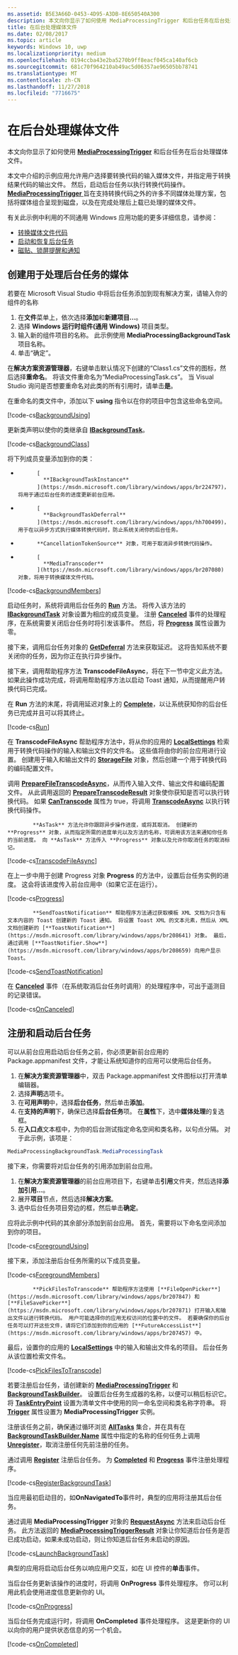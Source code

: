 ```yaml
---
ms.assetid: B5E3A66D-0453-4D95-A3DB-8E650540A300
description: 本文向你显示了如何使用 MediaProcessingTrigger 和后台任务在后台处理媒体文件。
title: 在后台处理媒体文件
ms.date: 02/08/2017
ms.topic: article
keywords: Windows 10, uwp
ms.localizationpriority: medium
ms.openlocfilehash: 0194ccba43e2ba5270b9ff8eacf045ca140af6cb
ms.sourcegitcommit: 681c70f964210ab49ac5d06357ae96505bb78741
ms.translationtype: MT
ms.contentlocale: zh-CN
ms.lasthandoff: 11/27/2018
ms.locfileid: "7716675"
---
```

# <a name="process-media-files-in-the-background"></a>在后台处理媒体文件



本文向你显示了如何使用 [**MediaProcessingTrigger**](https://msdn.microsoft.com/library/windows/apps/dn806005) 和后台任务在后台处理媒体文件。

本文中介绍的示例应用允许用户选择要转换代码的输入媒体文件，并指定用于转换结果代码的输出文件。 然后，启动后台任务以执行转换代码操作。 
            [
              **MediaProcessingTrigger**
            ](https://msdn.microsoft.com/library/windows/apps/dn806005) 旨在支持转换代码之外的许多不同媒体处理方案，包括将媒体组合呈现到磁盘，以及在完成处理后上载已处理的媒体文件。

有关此示例中利用的不同通用 Windows 应用功能的更多详细信息，请参阅：

-   [转换媒体文件代码](transcode-media-files.md)
-   [启动和恢复后台任务](https://msdn.microsoft.com/library/windows/apps/mt227652)
-   [磁贴、锁屏提醒和通知](https://msdn.microsoft.com/library/windows/apps/mt185606)

## <a name="create-a-media-processing-background-task"></a>创建用于处理后台任务的媒体

若要在 Microsoft Visual Studio 中将后台任务添加到现有解决方案，请输入你的组件的名称

1.  在**文件**菜单上，依次选择**添加**和**新建项目...**。
2.  选择 **Windows 运行时组件(通用 Windows)** 项目类型。
3.  输入新的组件项目的名称。 此示例使用 **MediaProcessingBackgroundTask** 项目名称。
4.  单击“确定”。

在**解决方案资源管理器**，右键单击默认情况下创建的“Class1.cs”文件的图标，然后选择**重命名**。 将该文件重命名为“MediaProcessingTask.cs”。 当 Visual Studio 询问是否想要重命名对此类的所有引用时，请单击**是**。

在重命名的类文件中，添加以下 **using** 指令以在你的项目中包含这些命名空间。
                                  
[!code-cs[BackgroundUsing](./code/MediaProcessingTriggerWin10/cs/MediaProcessingBackgroundTask/MediaProcessingTask.cs#SnippetBackgroundUsing)]

更新类声明以使你的类继承自 [**IBackgroundTask**](https://msdn.microsoft.com/library/windows/apps/br224794)。

[!code-cs[BackgroundClass](./code/MediaProcessingTriggerWin10/cs/MediaProcessingBackgroundTask/MediaProcessingTask.cs#SnippetBackgroundClass)]

将下列成员变量添加到你的类：

-   
            [
              **IBackgroundTaskInstance**
            ](https://msdn.microsoft.com/library/windows/apps/br224797)，将用于通过后台任务的进度更新前台应用。
-   
            [
              **BackgroundTaskDeferral**
            ](https://msdn.microsoft.com/library/windows/apps/hh700499)，用于在以异步方式执行媒体转换代码时，防止系统关闭你的后台任务。
-   
            **CancellationTokenSource** 对象，可用于取消异步转换代码操作。
-   
            [
              **MediaTranscoder**
            ](https://msdn.microsoft.com/library/windows/apps/br207080) 对象，将用于转换媒体文件代码。

[!code-cs[BackgroundMembers](./code/MediaProcessingTriggerWin10/cs/MediaProcessingBackgroundTask/MediaProcessingTask.cs#SnippetBackgroundMembers)]

启动任务时，系统将调用后台任务的 [**Run**](https://msdn.microsoft.com/library/windows/apps/br224811) 方法。 将传入该方法的 [**IBackgroundTask**](https://msdn.microsoft.com/library/windows/apps/br224794) 对象设置为相应的成员变量。 注册 [**Canceled**](https://msdn.microsoft.com/library/windows/apps/br224798) 事件的处理程序，在系统需要关闭后台任务时将引发该事件。 然后，将 [**Progress**](https://msdn.microsoft.com/library/windows/apps/br224800) 属性设置为零。

接下来，调用后台任务对象的 [**GetDeferral**](https://msdn.microsoft.com/library/windows/apps/hh700507) 方法来获取延迟。 这将告知系统不要关闭你的任务，因为你正在执行异步操作。

接下来，调用帮助程序方法 **TranscodeFileAsync**，将在下一节中定义此方法。 如果此操作成功完成，将调用帮助程序方法以启动 Toast 通知，从而提醒用户转换代码已完成。

在 **Run** 方法的末尾，将调用延迟对象上的 [**Complete**](https://msdn.microsoft.com/library/windows/apps/hh700504)，以让系统获知你的后台任务已完成并且可以将其终止。

[!code-cs[Run](./code/MediaProcessingTriggerWin10/cs/MediaProcessingBackgroundTask/MediaProcessingTask.cs#SnippetRun)]

在 **TranscodeFileAsync** 帮助程序方法中，将从你的应用的 [**LocalSettings**](https://msdn.microsoft.com/library/windows/apps/br241622) 检索用于转换代码操作的输入和输出文件的文件名。 这些值将由你的前台应用进行设置。 创建用于输入和输出文件的 [**StorageFile**](https://msdn.microsoft.com/library/windows/apps/br227171) 对象，然后创建一个用于转换代码的编码配置文件。

调用 [**PrepareFileTranscodeAsync**](https://msdn.microsoft.com/library/windows/apps/hh700936)，从而传入输入文件、输出文件和编码配置文件。 从此调用返回的 [**PrepareTranscodeResult**](https://msdn.microsoft.com/library/windows/apps/hh700941) 对象使你获知是否可以执行转换代码。 如果 [**CanTranscode**](https://msdn.microsoft.com/library/windows/apps/hh700942) 属性为 true，将调用 [**TranscodeAsync**](https://msdn.microsoft.com/library/windows/apps/hh700946) 以执行转换代码操作。


            **AsTask** 方法允许你跟踪异步操作进度，或将其取消。 创建新的 **Progress** 对象，从而指定所需的进度单元以及方法的名称，可调用该方法来通知你任务的当前进度。 向 **AsTask** 方法传入 **Progress** 对象以及允许你取消任务的取消标记。

[!code-cs[TranscodeFileAsync](./code/MediaProcessingTriggerWin10/cs/MediaProcessingBackgroundTask/MediaProcessingTask.cs#SnippetTranscodeFileAsync)]

在上一步中用于创建 Progress 对象 **Progress** 的方法中，设置后台任务实例的进度。 这会将该进度传入前台应用中（如果它正在运行）。

[!code-cs[Progress](./code/MediaProcessingTriggerWin10/cs/MediaProcessingBackgroundTask/MediaProcessingTask.cs#SnippetProgress)]


            **SendToastNotification** 帮助程序方法通过获取模板 XML 文档为只含有文本内容的 Toast 创建新的 Toast 通知。 将设置 Toast XML 的文本元素，然后从 XML 文档创建新的 [**ToastNotification**](https://msdn.microsoft.com/library/windows/apps/br208641) 对象。 最后，通过调用 [**ToastNotifier.Show**](https://msdn.microsoft.com/library/windows/apps/br208659) 向用户显示 Toast。

[!code-cs[SendToastNotification](./code/MediaProcessingTriggerWin10/cs/MediaProcessingBackgroundTask/MediaProcessingTask.cs#SnippetSendToastNotification)]

在 [**Canceled**](https://msdn.microsoft.com/library/windows/apps/Windows.ApplicationModel.Background.IBackgroundTaskInstance.Canceled) 事件（在系统取消后台任务时调用）的处理程序中，可出于遥测目的记录错误。

[!code-cs[OnCanceled](./code/MediaProcessingTriggerWin10/cs/MediaProcessingBackgroundTask/MediaProcessingTask.cs#SnippetOnCanceled)]

## <a name="register-and-launch-the-background-task"></a>注册和启动后台任务

可以从前台应用启动后台任务之前，你必须更新前台应用的 Package.appmanifest 文件，才能让系统知道你的应用可以使用后台任务。

1.  在**解决方案资源管理器**中，双击 Package.appmanifest 文件图标以打开清单编辑器。
2.  选择**声明**选项卡。
3.  在**可用声明**中，选择**后台任务**，然后单击**添加**。
4.  在**支持的声明**下，确保已选择**后台任务**项。 在**属性**下，选中**媒体处理**的复选框。
5.  在**入口点**文本框中，为你的后台测试指定命名空间和类名称，以句点分隔。 对于此示例，该项是：
   ```csharp
   MediaProcessingBackgroundTask.MediaProcessingTask
   ```
接下来，你需要将对后台任务的引用添加到前台应用。
1.  在**解决方案资源管理器**的前台应用项目下，右键单击**引用**文件夹，然后选择**添加引用...**。
2.  展开**项目**节点，然后选择**解决方案**。
3.  选中后台任务项目旁边的框，然后单击**确定**。

应将此示例中代码的其余部分添加到前台应用。 首先，需要将以下命名空间添加到你的项目。

[!code-cs[ForegroundUsing](./code/MediaProcessingTriggerWin10/cs/MediaProcessingTriggerWin10/MainPage.xaml.cs#SnippetForegroundUsing)]

接下来，添加注册后台任务所需的以下成员变量。

[!code-cs[ForegroundMembers](./code/MediaProcessingTriggerWin10/cs/MediaProcessingTriggerWin10/MainPage.xaml.cs#SnippetForegroundMembers)]


            **PickFilesToTranscode** 帮助程序方法使用 [**FileOpenPicker**](https://msdn.microsoft.com/library/windows/apps/br207847) 和 [**FileSavePicker**](https://msdn.microsoft.com/library/windows/apps/br207871) 打开输入和输出文件以进行转换代码。 用户可能选择你的应用无权访问的位置中的文件。 若要确保你的后台任务可以打开这些文件，请将它们添加到你的应用的 [**FutureAccessList**](https://msdn.microsoft.com/library/windows/apps/br207457) 中。

最后，设置你的应用的 [**LocalSettings**](https://msdn.microsoft.com/library/windows/apps/br241622) 中的输入和输出文件名的项目。 后台任务从该位置检索文件名。

[!code-cs[PickFilesToTranscode](./code/MediaProcessingTriggerWin10/cs/MediaProcessingTriggerWin10/MainPage.xaml.cs#SnippetPickFilesToTranscode)]

若要注册后台任务，请创建新的 [**MediaProcessingTrigger**](https://msdn.microsoft.com/library/windows/apps/dn806005) 和 [**BackgroundTaskBuilder**](https://msdn.microsoft.com/library/windows/apps/br224768)。 设置后台任务生成器的名称，以便可以稍后标识它。 将 [**TaskEntryPoint**](https://msdn.microsoft.com/library/windows/apps/br224774) 设置为清单文件中使用的同一命名空间和类名称字符串。 将 [**Trigger**](https://msdn.microsoft.com/library/windows/apps/dn641725) 属性设置为 **MediaProcessingTrigger** 实例。

注册该任务之前，确保通过循环浏览 [**AllTasks**](https://msdn.microsoft.com/library/windows/apps/br224787) 集合，并在具有在 [**BackgroundTaskBuilder.Name**](https://msdn.microsoft.com/library/windows/apps/br224771) 属性中指定的名称的任何任务上调用 [**Unregister**](https://msdn.microsoft.com/library/windows/apps/br229870)，取消注册任何先前注册的任务。

通过调用 [**Register**](https://msdn.microsoft.com/library/windows/apps/br224772) 注册后台任务。 为 [**Completed**](https://msdn.microsoft.com/library/windows/apps/br224788) 和 [**Progress**](https://msdn.microsoft.com/library/windows/apps/br224808) 事件注册处理程序。

[!code-cs[RegisterBackgroundTask](./code/MediaProcessingTriggerWin10/cs/MediaProcessingTriggerWin10/MainPage.xaml.cs#SnippetRegisterBackgroundTask)]

当应用最初启动目的，如**OnNavigatedTo**事件时，典型的应用将注册其后台任务。

通过调用 **MediaProcessingTrigger** 对象的 [**RequestAsync**](https://msdn.microsoft.com/library/windows/apps/dn765071) 方法来启动后台任务。 此方法返回的 [**MediaProcessingTriggerResult**](https://msdn.microsoft.com/library/windows/apps/dn806007) 对象让你知道后台任务是否已成功启动，如果未成功启动，则让你知道后台任务未启动的原因。 

[!code-cs[LaunchBackgroundTask](./code/MediaProcessingTriggerWin10/cs/MediaProcessingTriggerWin10/MainPage.xaml.cs#SnippetLaunchBackgroundTask)]

典型的应用将启动后台任务以响应用户交互，如在 UI 控件的**单击**事件。

当后台任务更新该操作的进度时，将调用 **OnProgress** 事件处理程序。 你可以利用此机会使用进度信息更新你的 UI。

[!code-cs[OnProgress](./code/MediaProcessingTriggerWin10/cs/MediaProcessingTriggerWin10/MainPage.xaml.cs#SnippetOnProgress)]

当后台任务完成运行时，将调用 **OnCompleted** 事件处理程序。 这是更新你的 UI 以向你的用户提供状态信息的另一个机会。

[!code-cs[OnCompleted](./code/MediaProcessingTriggerWin10/cs/MediaProcessingTriggerWin10/MainPage.xaml.cs#SnippetOnCompleted)]


 

 




